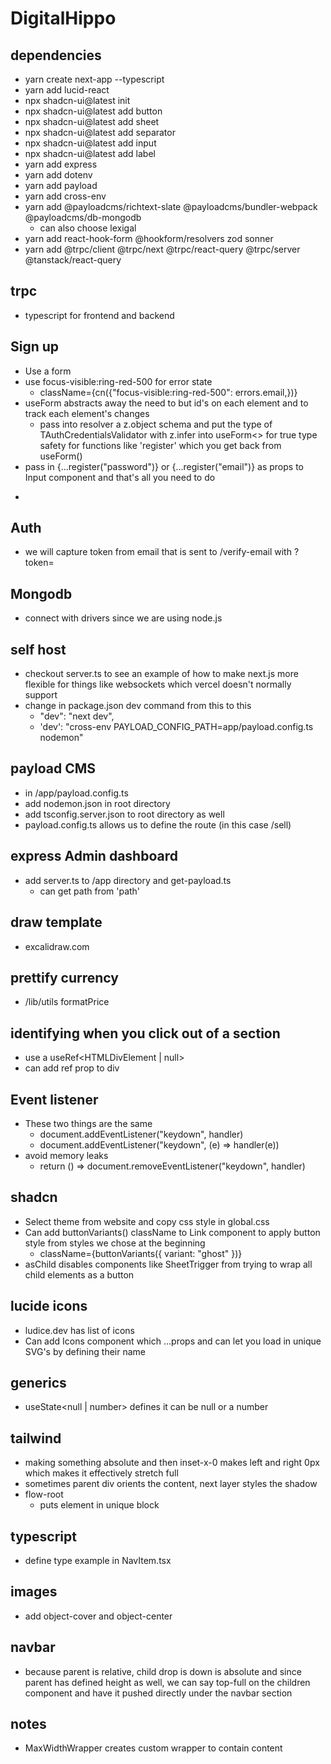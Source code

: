 # DigitalHippo

## dependencies

- yarn create next-app --typescript
- yarn add lucid-react
- npx shadcn-ui@latest init
- npx shadcn-ui@latest add button
- npx shadcn-ui@latest add sheet
- npx shadcn-ui@latest add separator
- npx shadcn-ui@latest add input
- npx shadcn-ui@latest add label
- yarn add express
- yarn add dotenv
- yarn add payload
- yarn add cross-env
- yarn add @payloadcms/richtext-slate @payloadcms/bundler-webpack @payloadcms/db-mongodb
  - can also choose lexigal
- yarn add react-hook-form @hookform/resolvers zod sonner
- yarn add @trpc/client @trpc/next @trpc/react-query @trpc/server @tanstack/react-query

## trpc

- typescript for frontend and backend

## Sign up

- Use a form
- use focus-visible:ring-red-500 for error state
  - className={cn({"focus-visible:ring-red-500": errors.email,})}
- useForm abstracts away the need to but id's on each element and to track each element's changes
  - pass into resolver a z.object schema and put the type of TAuthCredentialsValidator with z.infer into useForm<> for true type safety for functions like 'register' which you get back from useForm()
- pass in {...register("password")} or {...register("email")} as props to Input component and that's all you need to do
- <form onSubmit={handleSubmit(onSubmit)}>

## Auth

- we will capture token from email that is sent to /verify-email with ?token=<token>

## Mongodb

- connect with drivers since we are using node.js

## self host

- checkout server.ts to see an example of how to make next.js more flexible for things like websockets which vercel doesn't normally support
- change in package.json dev command from this to this
  - "dev": "next dev",
  - 'dev': "cross-env PAYLOAD_CONFIG_PATH=app/payload.config.ts nodemon"

## payload CMS

- in /app/payload.config.ts
- add nodemon.json in root directory
- add tsconfig.server.json to root directory as well
- payload.config.ts allows us to define the route (in this case /sell)

## express Admin dashboard

- add server.ts to /app directory and get-payload.ts
  - can get path from 'path'

## draw template

- excalidraw.com

## prettify currency

- /lib/utils formatPrice

## identifying when you click out of a section

- use a useRef<HTMLDivElement | null>
- can add ref prop to div

## Event listener

- These two things are the same
  - document.addEventListener("keydown", handler)
  - document.addEventListener("keydown", (e) => handler(e))
- avoid memory leaks
  - return () => document.removeEventListener("keydown", handler)

## shadcn

- Select theme from website and copy css style in global.css
- Can add buttonVariants() className to Link component to apply button style from styles we chose at the beginning
  - className={buttonVariants({ variant: "ghost" })}
- asChild disables components like SheetTrigger from trying to wrap all child elements as a button

## lucide icons

- ludice.dev has list of icons
- Can add Icons component which ...props and can let you load in unique SVG's by defining their name

## generics

- useState<null | number> defines it can be null or a number

## tailwind

- making something absolute and then inset-x-0 makes left and right 0px which makes it effectively stretch full
- sometimes parent div orients the content, next layer styles the shadow
- flow-root
  - puts element in unique block

## typescript

- define type example in NavItem.tsx

## images

- add object-cover and object-center

## navbar

- because parent is relative, child drop is down is absolute and since parent has defined height as well, we can say top-full on the children component and have it pushed directly under the navbar section

## notes

- MaxWidthWrapper creates custom wrapper to contain content
